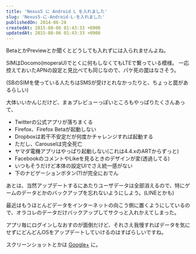 ```yaml
---
title: 'Nexus5 に Android L を入れました'
slug: 'Nexus5-に-Android-L-を入れました'
publishedOn: 2014-06-28
createdAt: 2015-08-06 01:43:33 +0900
updatedAt: 2015-08-06 01:43:33 +0900
---
```

BetaとかPreviewとか聞くとどうしても入れずには入られませんよね。

SIMはDocomo(moperaU)でとくに何もしなくてもLTEで繋っている模様。
一応控えておいたAPNの設定と見比べても同じなので、パケ死の罠はなさそう。

(SBのSIMを使っている人たちはSMSが受けとれなかったりと、ちょっと罠があるらしい)

大体いいかんじだけど、まぁプレビューっぽいところもやっぱりたくさんあって、

- Twitterの公式アプリが落ちまくる
- Firefox、Firefox Betaが起動しない
- Dropboxは若干不安定だが何度かチャレンジすれば起動する
- ただし、Carouselは完全死亡
- ヤマダ電機アプリはやっぱり起動しない(これは4.4.xのARTからずっと)
- FacebookのコメントやLikeを見るときのデザインが変(透過してる)
- いつもそうだけど本体の設定UIでさえ統一感がない
- 下のナビゲーションボタン(?)が完全におでん

あとは、当然アップデートするにあたりユーザデータは全部消えるので、特にゲームのデータとかのバックアップを忘れないようにしよう。(LINEとかも)

最近はもうほとんどデータをインターネットの向こう側に置くようにしているので、オラコレのデータだけバックアップしてサクっと入れかえてしまった。

アプリ毎にログインしなおすのが面倒だけど、それさえ我慢すればデータを気にせずにどんどんOSをアップデートしていけるのはすばらしいですね。

スクリーンショットとかは [Google+](https://plus.google.com/104083978763550731630/posts/12rkyERi1vihttps://plus.google.com/104083978763550731630/posts/12rkyERi1vi}) に。
<!-- Place this tag where you want the widget to render. -->
<div class="g-post" data-href="https://plus.google.com/104083978763550731630/posts/12rkyERi1vi"></div>
